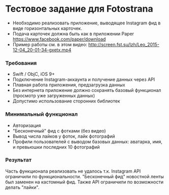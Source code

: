 # Тестовое задание для Fotostrana
- Необходимо реализовать приложение, выводящее Instagram фид в виде горизонтальных карточек.
- Подача карточек должна быть как в приложении Paper https://www.facebook.com/paper/download
- Пример работы см. в этом видео: http://screen.fst.su/lzh/Leo_2015-12-04_20-01-34-gxetx.mp4
### Требования
- Swift / ObjC, iOS 9+
- Подключение Instagram-аккаунта и получение данных через API
- Плавная работа приложения, предзагрузка данных
- Без интернета приложение должно сохранять базовый функционал (просмотр уже загруженных данных)
- Допустимо использование сторонних библиотек
### Минимальный функционал
- Авторизация
- "Бесконечный" фид с фотками (без видео)
- Вывод числа лайков у фоток, лайк фотографий
- Профили пользователей с выводом базовых данных: аватарка, имя, и превьюшки последних 10 фотографий
### Результат
Часть функционала реализовать не удалось т.к. Instagram API ограничили по функциональности. "Бесконечный фид" новостной ленты был заменен на кастомный фид. Также API ограничили по возможности делать "лайки".
